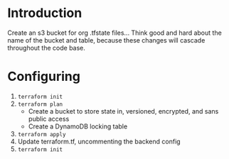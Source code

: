 # Introduction

Create an s3 bucket for org .tfstate files...
Think good and hard about the name of the bucket and table, because these
changes will cascade throughout the code base.

# Configuring

1. `terraform init`
2. `terraform plan`
    * Create a bucket to store state in, versioned, encrypted, and sans public access
    * Create a DynamoDB locking table
3. `terraform apply`
4. Update terraform.tf, uncommenting the backend config
5. `terraform init`

